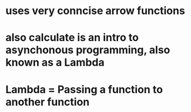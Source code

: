 # uses very conncise arrow functions

# also calculate is an intro to asynchonous programming, also known as a Lambda

# Lambda = Passing a function to another function